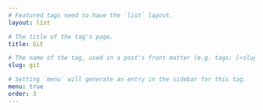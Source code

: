 ```yaml
---
# Featured tags need to have the `list` layout.
layout: list

# The title of the tag's page.
title: Git

# The name of the tag, used in a post's front matter (e.g. tags: [<slug>]).
slug: git

# Setting `menu` will generate an entry in the sidebar for this tag.
menu: true
order: 3
---
```

